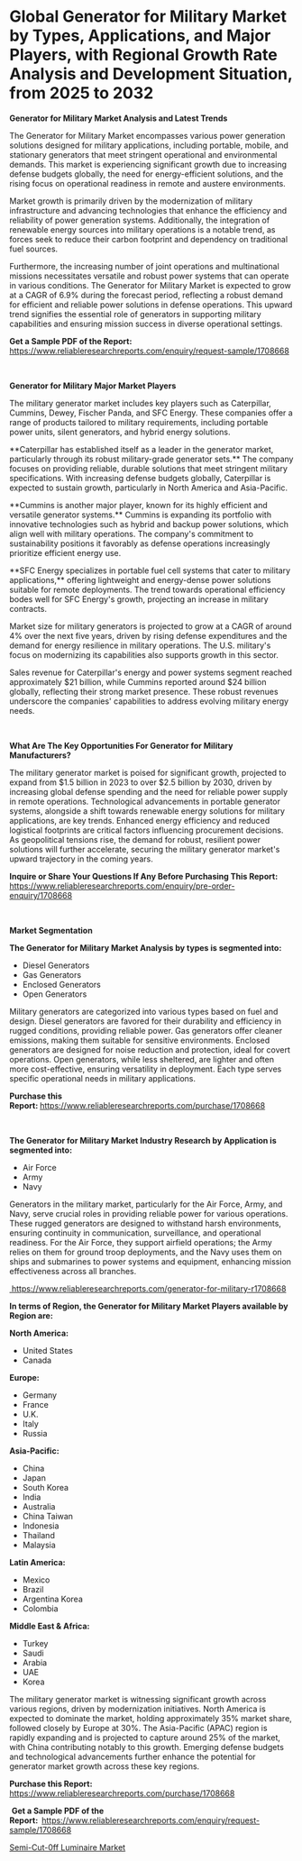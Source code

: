 <p><h1>Global Generator for Military Market by Types, Applications, and Major Players, with Regional Growth Rate Analysis and Development Situation, from 2025 to 2032</h1></p><p><strong>Generator for Military Market Analysis and Latest Trends</strong></p>
<p><p>The Generator for Military Market encompasses various power generation solutions designed for military applications, including portable, mobile, and stationary generators that meet stringent operational and environmental demands. This market is experiencing significant growth due to increasing defense budgets globally, the need for energy-efficient solutions, and the rising focus on operational readiness in remote and austere environments. </p><p>Market growth is primarily driven by the modernization of military infrastructure and advancing technologies that enhance the efficiency and reliability of power generation systems. Additionally, the integration of renewable energy sources into military operations is a notable trend, as forces seek to reduce their carbon footprint and dependency on traditional fuel sources. </p><p>Furthermore, the increasing number of joint operations and multinational missions necessitates versatile and robust power systems that can operate in various conditions. The Generator for Military Market is expected to grow at a CAGR of 6.9% during the forecast period, reflecting a robust demand for efficient and reliable power solutions in defense operations. This upward trend signifies the essential role of generators in supporting military capabilities and ensuring mission success in diverse operational settings.</p></p>
<p><strong>Get a Sample PDF of the Report:&nbsp;</strong> <a href="https://www.reliableresearchreports.com/enquiry/request-sample/1708668?utm_campaign=2202&utm_medium=2&utm_source=Github&utm_content=ia&utm_term=27032025&utm_id=generator-for-military">https://www.reliableresearchreports.com/enquiry/request-sample/1708668</a></p>
<p>&nbsp;</p>
<p><strong>Generator for Military Major Market Players</strong></p>
<p><p>The military generator market includes key players such as Caterpillar, Cummins, Dewey, Fischer Panda, and SFC Energy. These companies offer a range of products tailored to military requirements, including portable power units, silent generators, and hybrid energy solutions.</p><p>**Caterpillar has established itself as a leader in the generator market, particularly through its robust military-grade generator sets.** The company focuses on providing reliable, durable solutions that meet stringent military specifications. With increasing defense budgets globally, Caterpillar is expected to sustain growth, particularly in North America and Asia-Pacific.</p><p>**Cummins is another major player, known for its highly efficient and versatile generator systems.** Cummins is expanding its portfolio with innovative technologies such as hybrid and backup power solutions, which align well with military operations. The company's commitment to sustainability positions it favorably as defense operations increasingly prioritize efficient energy use.</p><p>**SFC Energy specializes in portable fuel cell systems that cater to military applications,** offering lightweight and energy-dense power solutions suitable for remote deployments. The trend towards operational efficiency bodes well for SFC Energy's growth, projecting an increase in military contracts.</p><p>Market size for military generators is projected to grow at a CAGR of around 4% over the next five years, driven by rising defense expenditures and the demand for energy resilience in military operations. The U.S. military's focus on modernizing its capabilities also supports growth in this sector.</p><p>Sales revenue for Caterpillar's energy and power systems segment reached approximately $21 billion, while Cummins reported around $24 billion globally, reflecting their strong market presence. These robust revenues underscore the companies' capabilities to address evolving military energy needs.</p></p>
<p>&nbsp;</p>
<p><strong>What Are The Key Opportunities For Generator for Military Manufacturers?</strong></p>
<p><p>The military generator market is poised for significant growth, projected to expand from $1.5 billion in 2023 to over $2.5 billion by 2030, driven by increasing global defense spending and the need for reliable power supply in remote operations. Technological advancements in portable generator systems, alongside a shift towards renewable energy solutions for military applications, are key trends. Enhanced energy efficiency and reduced logistical footprints are critical factors influencing procurement decisions. As geopolitical tensions rise, the demand for robust, resilient power solutions will further accelerate, securing the military generator market's upward trajectory in the coming years.</p></p>
<p><strong>Inquire or Share Your Questions If Any Before Purchasing This Report:</strong> <a href="https://www.reliableresearchreports.com/enquiry/pre-order-enquiry/1708668?utm_campaign=2202&utm_medium=2&utm_source=Github&utm_content=ia&utm_term=27032025&utm_id=generator-for-military">https://www.reliableresearchreports.com/enquiry/pre-order-enquiry/1708668</a></p>
<p>&nbsp;</p>
<p><strong>Market Segmentation</strong></p>
<p><strong>The Generator for Military Market Analysis by types is segmented into:</strong></p>
<p><ul><li>Diesel Generators</li><li>Gas Generators</li><li>Enclosed Generators</li><li>Open Generators</li></ul></p>
<p><p>Military generators are categorized into various types based on fuel and design. Diesel generators are favored for their durability and efficiency in rugged conditions, providing reliable power. Gas generators offer cleaner emissions, making them suitable for sensitive environments. Enclosed generators are designed for noise reduction and protection, ideal for covert operations. Open generators, while less sheltered, are lighter and often more cost-effective, ensuring versatility in deployment. Each type serves specific operational needs in military applications.</p></p>
<p><strong>Purchase this Report:&nbsp;</strong><a href="https://www.reliableresearchreports.com/purchase/1708668?utm_campaign=2202&utm_medium=2&utm_source=Github&utm_content=ia&utm_term=27032025&utm_id=generator-for-military">https://www.reliableresearchreports.com/purchase/1708668</a></p>
<p>&nbsp;</p>
<p><strong>The Generator for Military Market Industry Research by Application is segmented into:</strong></p>
<p><ul><li>Air Force</li><li>Army</li><li>Navy</li></ul></p>
<p><p>Generators in the military market, particularly for the Air Force, Army, and Navy, serve crucial roles in providing reliable power for various operations. These rugged generators are designed to withstand harsh environments, ensuring continuity in communication, surveillance, and operational readiness. For the Air Force, they support airfield operations; the Army relies on them for ground troop deployments, and the Navy uses them on ships and submarines to power systems and equipment, enhancing mission effectiveness across all branches.</p></p>
<p><a href="https://www.reliableresearchreports.com/generator-for-military-r1708668?utm_campaign=2202&utm_medium=2&utm_source=Github&utm_content=ia&utm_term=27032025&utm_id=generator-for-military">&nbsp;https://www.reliableresearchreports.com/generator-for-military-r1708668</a></p>
<p><strong>In terms of Region, the Generator for Military Market Players available by Region are:</strong></p>
<p>
    <p> <strong> North America: </strong>
        <ul>
            <li>United States</li>
            <li>Canada</li>
        </ul>
        </p> 
    <p> <strong> Europe: </strong>
        <ul>
            <li>Germany</li>
            <li>France</li>
            <li>U.K.</li>
            <li>Italy</li>
            <li>Russia</li>
        </ul>
        </p> 
    <p> <strong> Asia-Pacific: </strong>
        <ul>
            <li>China</li>
            <li>Japan</li>
            <li>South Korea</li>
            <li>India</li>
            <li>Australia</li>
            <li>China Taiwan</li>
            <li>Indonesia</li>
            <li>Thailand</li>
            <li>Malaysia</li>
        </ul>
        </p> 
    <p> <strong> Latin America: </strong>
        <ul>
            <li>Mexico</li>
            <li>Brazil</li>
            <li>Argentina Korea</li>
            <li>Colombia</li>
        </ul>
        </p> 
    <p> <strong> Middle East & Africa: </strong>
        <ul>
            <li>Turkey</li>
            <li>Saudi</li>
            <li>Arabia</li>
            <li>UAE</li>
            <li>Korea</li>
        </ul>
    </p>
    </p>
<p><p>The military generator market is witnessing significant growth across various regions, driven by modernization initiatives. North America is expected to dominate the market, holding approximately 35% market share, followed closely by Europe at 30%. The Asia-Pacific (APAC) region is rapidly expanding and is projected to capture around 25% of the market, with China contributing notably to this growth. Emerging defense budgets and technological advancements further enhance the potential for generator market growth across these key regions.</p></p>
<p><strong>Purchase this Report: </strong><a href="https://www.reliableresearchreports.com/purchase/1708668?utm_campaign=2202&utm_medium=2&utm_source=Github&utm_content=ia&utm_term=27032025&utm_id=generator-for-military">https://www.reliableresearchreports.com/purchase/1708668</a></p>
<p>&nbsp;<strong>Get a Sample PDF of the Report:&nbsp;&nbsp;</strong><a href="https://www.reliableresearchreports.com/enquiry/request-sample/1708668?utm_campaign=2202&utm_medium=2&utm_source=Github&utm_content=ia&utm_term=27032025&utm_id=generator-for-military">https://www.reliableresearchreports.com/enquiry/request-sample/1708668</a></p>
<p><strong></strong></p>
<p><p><a href="https://github.com/stohllaackdw/Market-Research-Report-List-1/blob/main/semi-cut-0ff-luminaire-market.md?utm_campaign=2202&utm_medium=2&utm_source=Github&utm_content=ia&utm_term=27032025&utm_id=generator-for-military">Semi-Cut-0ff Luminaire Market</a></p></p>